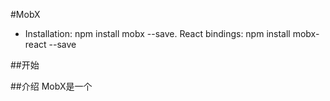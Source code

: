 #MobX
* Installation: npm install mobx --save. React bindings: npm install mobx-react --save

##开始


##介绍
MobX是一个

